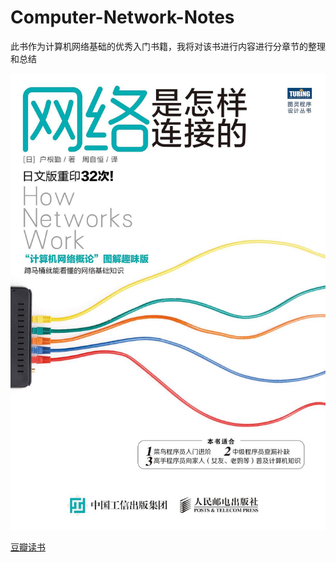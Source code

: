 # Computer-Network-Notes
此书作为计算机网络基础的优秀入门书籍，我将对该书进行内容进行分章节的整理和总结

![cover](CoverOfBook.jpg)

[豆瓣读书](https://book.douban.com/subject/26941639/)